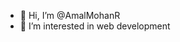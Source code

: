- 👋 Hi, I’m @AmalMohanR
- 👀 I’m interested in web development


<!---
AmalMohanR/AmalMohanR is a ✨ special ✨ repository because its `README.md` (this file) appears on your GitHub profile.
You can click the Preview link to take a look at your changes.
--->

